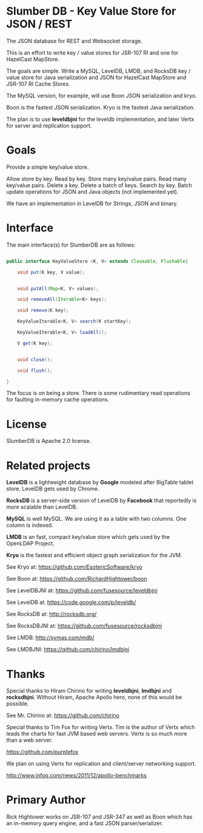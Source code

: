 Slumber DB - Key Value Store for JSON / REST
=========

The JSON database for REST and Websocket storage.


This is an effort to write key / value stores for JSR-107 RI
and one for HazelCast MapStore.

The goals are simple. Write a MySQL, LevelDB, LMDB, and RocksDB key / value store
for Java serialization and JSON for HazelCast MapStore and JSR-107 RI Cache Stores.

The MySQL version, for example, will use Boon JSON serialization and kryo.


Boon is the fastest JSON serialization.
Kryo is the fastest Java serialization.

The plan is to use **leveldbjni** for the leveldb implementation, and later Vertx for server and replication support.

Goals
=========

Provide a simple key/value store.

Allow store by key.
Read by key.
Store many key/value pairs.
Read many key/value pairs.
Delete a key.
Delete a batch of keys.
Search by key.
Batch update operations for JSON and Java objects (not implemented yet).

We have an implementation in LevelDB for Strings, JSON and binary.



Interface
==========

The main interface(s) for SlumberDB are as follows:

```java

public interface KeyValueStore <K, V> extends Closeable, Flushable{

    void put(K key, V value);


    void putAll(Map<K, V> values);

    void removeAll(Iterable<K> keys);

    void remove(K key);

    KeyValueIterable<K, V> search(K startKey);

    KeyValueIterable<K, V> loadAll();

    V get(K key);


    void close();

    void flush();

}

```

The focus is on being a store.
There is some rudimentary read operations for faulting in-memory cache operations.



License
=========

SlumberDB is Apache 2.0 license.

Related projects
=========

**LevelDB** is a lightweight database by **Google** modeled after BigTable tablet store.
LevelDB gets used by Chrome.

**RocksDB** is a server-side version of LevelDB by **Facebook** that reportedly is more scalable than LevelDB.

**MySQL** is well MySQL. We are using it as a table with two columns. One column is indexed.

**LMDB** is an fast, compact key/value store which gets used by the OpenLDAP Project.


**Kryo** is the fastest and efficient object graph serialization for the JVM.



See Kryo at: https://github.com/EsotericSoftware/kryo

See Boon at: https://github.com/RichardHightower/boon

See LevelDBJNI at: https://github.com/fusesource/leveldbjni

See LevelDB at: https://code.google.com/p/leveldb/

See RocksDB at: http://rocksdb.org/

See RocksDBJNI at: https://github.com/fusesource/rocksdbjni

See LMDB: http://symas.com/mdb/

See LMDBJNI: https://github.com/chirino/lmdbjni


Thanks
=========

Special thanks to Hiram Chirino for writing **leveldbjni**, **lmdbjni** and **rocksdbjni**.
Without Hiram, Apache Apollo hero, none of this would be possible.

See Mr. Chirino at:
https://github.com/chirino


Special thanks to Tim Fox for writing Vertx. Tim is the author of Vertx which leads the charts for fast JVM based web servers.
Vertx is so much more than a web server.

https://github.com/purplefox

We plan on using Vertx for replication and client/server networking support.

http://www.infoq.com/news/2011/12/apollo-benchmarks


Primary Author
=========

Rick Hightower works on JSR-107 and JSR-347 as well as Boon
which has an in-memory query engine, and a fast JSON parser/serializer.

